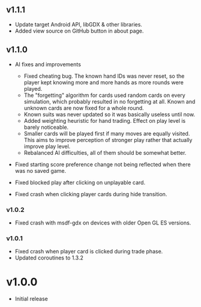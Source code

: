 ## v1.1.1

- Update target Android API, libGDX & other libraries.
- Added view source on GitHub button in about page.

## v1.1.0
- AI fixes and improvements
    - Fixed cheating bug. The known hand IDs was never reset, so the player
    kept knowing more and more hands as more rounds were played.
    - The "forgetting" algorithm for cards used random cards on every simulation,
    which probably resulted in no forgetting at all. Known and unknown cards are
    now fixed for a whole round.
    - Known suits was never updated so it was basically useless until now.
    - Added weighting heuristic for hand trading. Effect on play level is barely noticeable.
    - Smaller cards will be played first if many moves are equally visited. This aims
    to improve perception of stronger play rather that actually improve play level.
    - Rebalanced AI difficulties, all of them should be somewhat better.
    
- Fixed starting score preference change not being reflected when there was no saved game.
- Fixed blocked play after clicking on unplayable card.
- Fixed crash when clicking player cards during hide transition.

### v1.0.2
- Fixed crash with msdf-gdx on devices with older Open GL ES versions.

### v1.0.1
- Fixed crash when player card is clicked during trade phase.
- Updated coroutines to 1.3.2

# v1.0.0
- Initial release
